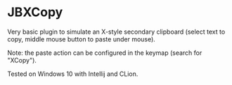 # JBXCopy

Very basic plugin to simulate an X-style secondary clipboard (select text to copy, middle mouse button to paste under mouse).

Note: the paste action can be configured in the keymap (search for "XCopy").

Tested on Windows 10 with Intellij and CLion.
